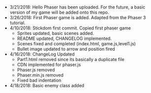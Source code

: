 - 3/21/2018: Hello Phaser has been uploaded. For the future, a basic version of my game will be added onto this repo.
- 3/26/2018: First Phaser game is added. Adapted from the Phaser 3 tutorial.
- 4/10/2018: Stickdom first commit. Copied first phaser game
	- Sprites updated, basic scenes added.
	- README updated, CHANGELOG implemented.
	- Scenes fixed and completed (index.html, game.js,level1.js)
	- Bullet image updated to arrow and position fired
- 4/16/2018: ChangeLog Updated
	- Part1.html removed since its basically a duplicate file
	- CDN implemented for phaser.js
	- Phaser.js removed
	- Phaser.min.js removed
	- Fixed bad indentation
- 4/18/2018: Basic enemy class added
